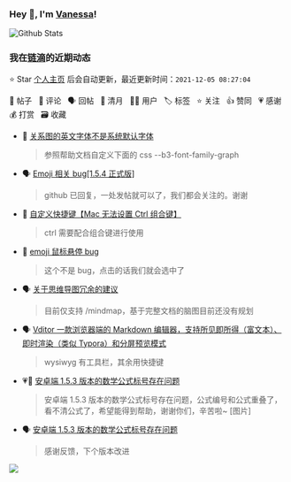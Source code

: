 ### Hey 👋, I'm [Vanessa](http://vanessa.b3log.org/)!

![Github Stats](https://github-readme-stats.vercel.app/api?username=Vanessa219&show_icons=true)

<!--events start -->

### 我在[链滴](https://ld246.com)的近期动态

⭐️ Star [个人主页](https://github.com/Vanessa219/Vanessa219) 后会自动更新，最近更新时间：`2021-12-05 08:27:04`

📝 帖子 &nbsp; 💬 评论 &nbsp; 🗣 回帖 &nbsp; 🌙 清月 &nbsp; 👨‍💻 用户 &nbsp; 🏷️ 标签 &nbsp; ⭐️ 关注 &nbsp; 👍 赞同 &nbsp; 💗 感谢 &nbsp; 💰 打赏 &nbsp; 🗃 收藏

* 💬 [关系图的英文字体不是系统默认字体](https://ld246.com/article/1638615889489/comment/1638625780302#comments)

  > 参照帮助文档自定义下面的 css --b3-font-family-graph
* 🗣 [Emoji 相关 bug[1.5.4 正式版]](https://ld246.com/article/1638202866363/comment/1638447621792#comments)

  > github 已回复，一处发帖就可以了，我们都会关注的。谢谢
* 💬 [自定义快捷键【Mac 无法设置 Ctrl 组合键】](https://ld246.com/article/1638417131042/comment/1638456336224#comments)

  > ctrl 需要配合组合键进行使用
* 💬 [emoji 鼠标悬停 bug](https://ld246.com/article/1638372187123/comment/1638408811914#comments)

  > 这个不是 bug，点击的话我们就会选中了
* 🗣 [关于思维导图冗余的建议](https://ld246.com/article/1613707674956/comment/1638340865438#comments)

  > 目前仅支持 /mindmap，基于完整文档的脑图目前还没有规划
* 🗣 [Vditor 一款浏览器端的 Markdown 编辑器，支持所见即所得（富文本）、即时渲染（类似 Typora）和分屏预览模式](https://ld246.com/article/1549638745630/comment/1638343274406#comments)

  > wysiwyg 有工具栏，其余用快捷键
* 💗📝 [安卓端 1.5.3 版本的数学公式标号存在问题](https://ld246.com/article/1637834211706)

  > 安卓端 1.5.3 版本的数学公式标号存在问题，公式编号和公式重叠了，看不清公式了，希望能得到帮助，谢谢你们，辛苦啦~ [图片]
* 🗣 [安卓端 1.5.3 版本的数学公式标号存在问题](https://ld246.com/article/1637834211706/comment/1638249044736#comments)

  > 感谢反馈，下个版本改进


<!--events end -->

<a title="Hits" target="_blank" href="https://github.com/Vanessa219/Vanessa219"><img src="https://hits.b3log.org/Vanessa219/Vanessa219.svg"></a>
